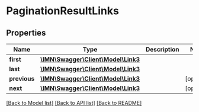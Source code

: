 # PaginationResultLinks

## Properties
Name | Type | Description | Notes
------------ | ------------- | ------------- | -------------
**first** | [**\IMN\Swagger\Client\Model\Link3**](Link3.md) |  | 
**last** | [**\IMN\Swagger\Client\Model\Link3**](Link3.md) |  | 
**previous** | [**\IMN\Swagger\Client\Model\Link3**](Link3.md) |  | [optional] 
**next** | [**\IMN\Swagger\Client\Model\Link3**](Link3.md) |  | [optional] 

[[Back to Model list]](../README.md#documentation-for-models) [[Back to API list]](../README.md#documentation-for-api-endpoints) [[Back to README]](../README.md)


